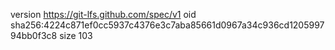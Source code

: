 version https://git-lfs.github.com/spec/v1
oid sha256:4224c871ef0cc5937c4376e3c7aba85661d0967a34c936cd120599794bb0f3c8
size 103

